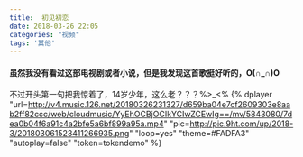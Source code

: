 ```yaml
---
title:  初见初恋
date: 2018-03-26 22:05
categories: "视频"
tags: '其他'
---
```


#### 虽然我没有看过这部电视剧或者小说，但是我发现这首歌挺好听的，O(∩_∩)O
<!-- more -->
不过开头第一句把我惊着了，14岁少年，这么老？？？%>_<%
{% dplayer "url=http://v4.music.126.net/20180326231327/d659ba04e7cf2609303e8aab2ff82ccc/web/cloudmusic/YyEhOCBjOCIkYCIwZCEwIg==/mv/5843080/7dea0b04f6a91c4a2bfe5a6bf899a95a.mp4"  "pic=http://pic.9ht.com/up/2018-3/201803061523411266935.png" "loop=yes" "theme=#FADFA3" "autoplay=false" "token=tokendemo" %}

